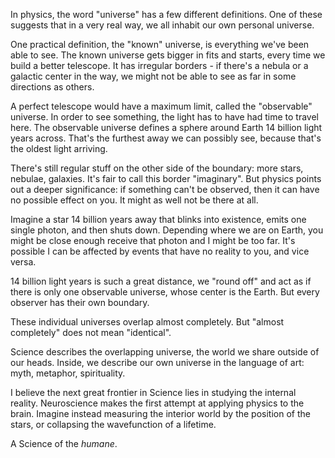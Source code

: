 In physics, the word "universe" has a few different definitions. One of these suggests that in a very real way, we all inhabit our own personal universe.

One practical definition, the "known" universe, is everything we've been able to see. The known universe gets bigger in fits and starts, every time we build a better telescope. It has irregular borders - if there's a nebula or a galactic center in the way, we might not be able to see as far in some directions as others.

A perfect telescope would have a maximum limit, called the "observable" universe. In order to see something, the light has to have had time to travel here. The observable universe defines a sphere around Earth 14 billion light years across. That's the furthest away we can possibly see, because that's the oldest light arriving.

There's still regular stuff on the other side of the boundary: more stars, nebulae, galaxies. It's fair to call this border "imaginary". But physics points out a deeper significance: if something can't be observed, then it can have no possible effect on you. It might as well not be there at all.

Imagine a star 14 billion years away that blinks into existence, emits one single photon, and then shuts down. Depending where we are on Earth, you might be close enough receive that photon and I might be too far. It's possible I can be affected by events that have no reality to you, and vice versa.

14 billion light years is such a great distance, we "round off" and act as if there is only one observable universe, whose center is the Earth. But every observer has their own boundary.

These individual universes overlap almost completely. But "almost completely" does not mean "identical".

Science describes the overlapping universe, the world we share outside of our heads. Inside, we describe our own universe in the language of art: myth, metaphor, spirituality.

I believe the next great frontier in Science lies in studying the internal reality. Neuroscience makes the first attempt at applying physics to the brain. Imagine instead measuring the interior world by the position of the stars, or collapsing the wavefunction of a lifetime.

A Science of the _humane_.
